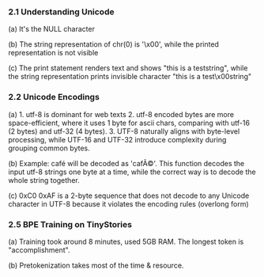 ### 2.1 Understanding Unicode

(a) It's the NULL character

(b) The string representation of chr(0) is '\x00', while the printed
representation is not visible

(c) The print statement renders text and shows "this is a teststring", while the
string representation prints invisible character "this is a test\x00string"

### 2.2 Unicode Encodings

(a) 1. utf-8 is dominant for web texts 2. utf-8 encoded bytes are more
space-efficient, where it uses 1 byte for ascii chars, comparing with utf-16 (2
bytes) and utf-32 (4 bytes). 3. UTF-8 naturally aligns with byte-level
processing, while UTF-16 and UTF-32 introduce complexity during grouping common
bytes.

(b) Example: café will be decoded as 'cafÃ©'. This function decodes the input
utf-8 strings one byte at a time, while the correct way is to decode the whole
string together.

(c) 0xC0 0xAF is a 2-byte sequence that does not decode to any Unicode character
in UTF-8 because it violates the encoding rules (overlong form)

### 2.5 BPE Training on TinyStories

(a) Training took around 8 minutes, used 5GB RAM. The longest token is
"accomplishment".

(b) Pretokenization takes most of the time & resource.
